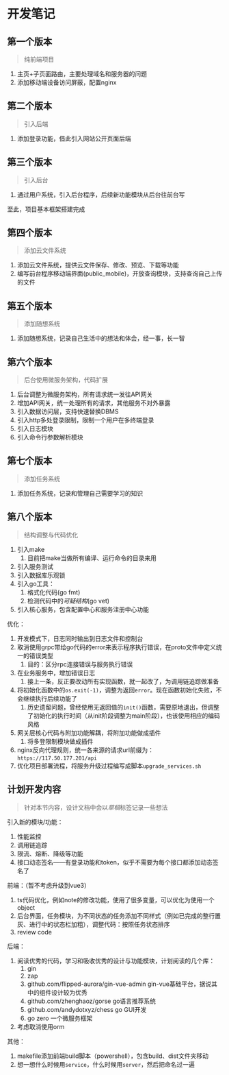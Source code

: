 # 开发笔记

## 第一个版本

> 纯前端项目

1. 主页+子页面路由，主要处理域名和服务器的问题
1. 添加移动端设备访问屏蔽，配置nginx

## 第二个版本

> 引入后端

1. 添加登录功能，借此引入网站公开页面后端

## 第三个版本

> 引入后台

1. 通过用户系统，引入后台程序，后续新功能模块从后台往前台写

至此，项目基本框架搭建完成

## 第四个版本

> 添加云文件系统

1. 添加云文件系统，提供云文件保存、修改、预览、下载等功能
2. 编写前台程序移动端界面(public_mobile)，开放查询模块，支持查询自己上传的文件

## 第五个版本

> 添加随想系统

1. 添加随想系统，记录自己生活中的想法和体会，经一事，长一智

## 第六个版本

> 后台使用微服务架构，代码扩展

1. 后台调整为微服务架构，所有请求统一发往API网关
2. 增加API网关，统一处理所有的请求，其他服务不对外暴露
3. 引入数据访问层，支持快速替换DBMS
4. 引入http多处登录限制，限制一个用户在多终端登录
5. 引入日志模块
6. 引入命令行参数解析模块

## 第七个版本

> 添加任务系统

1. 添加任务系统，记录和管理自己需要学习的知识

## 第八个版本

> 结构调整与代码优化

1. 引入make
    1. 目前把make当做所有编译、运行命令的目录来用
2. 引入服务测试
3. 引入数据库乐观锁
4. 引入go工具：
    1. 格式化代码(go fmt)
    2. 检测代码中的*可疑结构*(go vet)
5. 引入核心服务，包含配置中心和服务注册中心功能

优化：

1. 开发模式下，日志同时输出到日志文件和控制台
2. 取消使用grpc带给go代码的error来表示程序执行错误，在proto文件中定义统一的错误类型
    1. 目的：区分rpc连接错误与服务执行错误
3. 在业务服务中，增加错误日志
    1. 接上一条，反正要改动所有实现函数，就一起改了，为调用链追踪做准备
4. 将初始化函数中的`os.exit(-1)`，调整为返回`error`。现在函数初始化失败，不会继续执行后续功能了
    1. 历史遗留问题，曾经使用无返回值的`init()`函数，需要原地退出，但调整了初始化的执行时间（从init阶段调整为main阶段），也该使用相应的编码风格
5. 网关层核心代码与附加功能解耦，将附加功能做成插件
    1. 将多登限制模块做成插件
6. nginx反向代理规则，统一各来源的请求url前缀为：`https://117.50.177.201/api`
7. 优化项目部署流程，将服务升级过程编写成脚本`upgrade_services.sh`

## 计划开发内容

> 针对本节内容，设计文档中会以*草稿*标签记录一些想法

引入新的模块/功能：

1. 性能监控
2. 调用链追踪
3. 限流、熔断、降级等功能
4. 接口动态签名——有登录功能和token，似乎不需要为每个接口都添加动态签名了

前端：（暂不考虑升级到vue3）

1. ts代码优化，例如note的修改功能，使用了很多变量，可以优化为使用一个object
2. 后台界面，任务模块，为不同状态的任务添加不同样式（例如已完成的整行置灰、进行中的状态栏加粗），调整代码：按照任务状态排序
3. review code

后端：

1. 阅读优秀的代码，学习和吸收优秀的设计与功能模块，计划阅读的几个库：
    1. gin
    2. zap
    3. github.com/flipped-aurora/gin-vue-admin gin-vue基础平台，据说其中的组件设计较为优秀
    4. github.com/zhenghaoz/gorse go语言推荐系统
    5. github.com/andydotxyz/chess go GUI开发
    6. go zero 一个微服务框架
2. 考虑取消使用orm

其他：

1. makefile添加前端build脚本（powershell），包含build、dist文件夹移动
2. 想一想什么时候用`service`，什么时候用`server`，然后把命名过一遍

